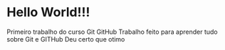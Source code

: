 # Hello World!!!
 Primeiro trabalho do curso Git GitHub
 Trabalho feito para aprender tudo sobre Git e GITHub
 Deu certo que otimo